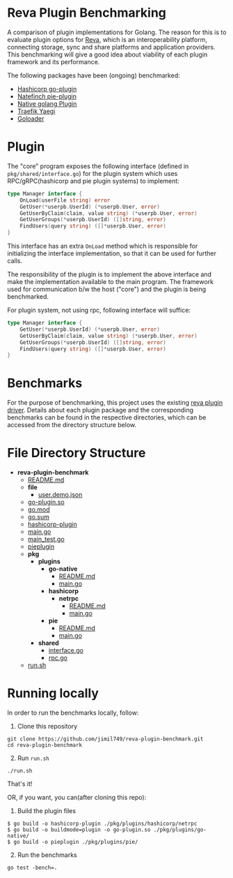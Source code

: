 # Reva Plugin Benchmarking

A comparison of plugin implementations for Golang. The reason for this is to evaluate plugin options for [Reva](https://github.com/cs3org/reva), which is an interoperability platform, connecting storage, sync and share platforms and application providers. This benchmarking will give a good idea about viability of each plugin framework and its performance.

The following packages have been (ongoing) benchmarked:
- [Hashicorp go-plugin](https://github.com/hashicorp/go-plugin)
- [Natefinch pie-plugin](https://github.com/natefinch/pie)
- [Native golang Plugin](https://golang.org/pkg/plugin/)
- [Traefik Yaegi](https://github.com/traefik/yaegi)
- [Goloader](https://github.com/pkujhd/goloader)

# Plugin

The "core" program exposes the following interface (defined in `pkg/shared/interface.go`) for the plugin system which uses RPC/gRPC(hashicorp and pie plugin systems) to implement:

```go
type Manager interface {
	OnLoad(userFile string) error
	GetUser(*userpb.UserId) (*userpb.User, error)
	GetUserByClaim(claim, value string) (*userpb.User, error)
	GetUserGroups(*userpb.UserId) ([]string, error)
	FindUsers(query string) ([]*userpb.User, error)
}
```
This interface has an extra `OnLoad` method which is responsible for initializing the interface implementation, so that it can be used for further calls.

The responsibility of the plugin is to implement the above interface and make the implementation available to the main program. The framework used for communication b/w the host ("core") and the plugin is being benchmarked.

For plugin system, not using rpc, following interface will suffice: 
```go
type Manager interface {
	GetUser(*userpb.UserId) (*userpb.User, error)
	GetUserByClaim(claim, value string) (*userpb.User, error)
	GetUserGroups(*userpb.UserId) ([]string, error)
	FindUsers(query string) ([]*userpb.User, error)
}
```

 
# Benchmarks

For the purpose of benchmarking, this project uses the existing [reva plugin driver](https://github.com/cs3org/reva/tree/master/pkg/user/manager/json). Details about each plugin package and the corresponding benchmarks can be found in the respective directories, which can be accessed from the directory structure below.

# File Directory Structure
- __reva\-plugin\-benchmark__
   - [README.md](README.md)
   - __file__
     - [user.demo.json](file/user.demo.json)
   - [go\-plugin.so](go-plugin.so)
   - [go.mod](go.mod)
   - [go.sum](go.sum)
   - [hashicorp\-plugin](hashicorp-plugin)
   - [main.go](main.go)
   - [main\_test.go](main_test.go)
   - [pieplugin](pieplugin)
   - __pkg__
     - __plugins__
       - __go\-native__
         - [README.md](pkg/plugins/go-native/README.md)
         - [main.go](pkg/plugins/go-native/main.go)
       - __hashicorp__
         - __netrpc__
           - [README.md](pkg/plugins/hashicorp/netrpc/README.md)
           - [main.go](pkg/plugins/hashicorp/netrpc/main.go)
       - __pie__
         - [README.md](pkg/plugins/pie/README.md)
         - [main.go](pkg/plugins/pie/main.go)
     - __shared__
       - [interface.go](pkg/shared/interface.go)
       - [rpc.go](pkg/shared/rpc.go)
   - [run.sh](run.sh)

# Running locally

In order to run the benchmarks locally, follow:

1. Clone this repository
```
git clone https://github.com/jimil749/reva-plugin-benchmark.git
cd reva-plugin-benchmark
```
2. Run `run.sh`
```
./run.sh
```

That's it!

OR, if you want, you can(after cloning this repo):

1. Build the plugin files
```
$ go build -o hashicorp-plugin ./pkg/plugins/hashicorp/netrpc
$ go build -o buildmode=plugin -o go-plugin.so ./pkg/plugins/go-native/
$ go build -o pieplugin ./pkg/plugins/pie/
```

2. Run the benchmarks
```
go test -bench=.
```